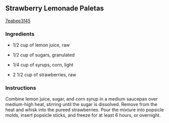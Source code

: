 ## Strawberry Lemonade Paletas

[7eabee3f45](http://tastykitchen.com/recipes/desserts/strawberry-lemonade-paletas/)

### Ingredients

 - 1/2 cup of lemon juice, raw

 - 1/2 cup of sugars, granulated

 - 1/4 cup of syrups, corn, light

 - 2 1/2 cup of strawberries, raw

### Instructions

Combine lemon juice, sugar, and corn syrup in a medium saucepan over medium-high heat, stirring until the sugar is dissolved. Remove from the heat and whisk into the pureed strawberries. Pour the mixture into popsicle molds, insert popsicle sticks, and freeze for at least 6 hours, or overnight.